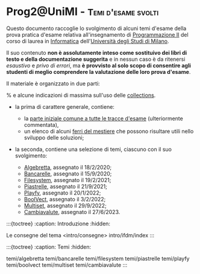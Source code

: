 # Prog2@UniMI - <span style="font-size: smaller; font-variant: small-caps;">Temi d'esame svolti</span>

Questo documento raccoglie lo svolgimento di alcuni temi d'esame della prova
pratica d'esame relativa all'insegnamento di [Programmazione
II](https://prog2.di.unimi.it/) del corso di laurea in
[Informatica](https://informatica.cdl.unimi.it/it) dell'[Università degli Studi
di Milano](http://www.unimi.it/).

Il suo contenuto **non è assolutamente inteso come sostituivo dei libri di testo
e della documentazione suggerita** e in nessun caso è da ritenersi *esaustivo* e
*privo di errori*, ma **è provvisto al solo scopo di consentire agli studenti di
meglio comprendere la valutazione delle loro prova d'esame**.

Il materiale è organizzato in due parti:

% e alcune indicazioni di massima sull'uso delle [collections](https://docs.oracle.com/en/java/javase/11/docs/api/java.base/java/util/doc-files/coll-index.html).

* la prima di carattere generale, contiene:

    * la [parte iniziale comune a tutte le tracce d'esame](intro/consegne)
      (ulteriormente commentata),
    * un elenco di alcuni [ferri del mestiere](intro/ifdm/index) che possono risultare
      utili nello sviluppo delle soluzioni;

* la seconda, contiene una selezione di temi, ciascuno con il suo svolgimento:

    * [Algebretta](temi/algebretta), assegnato il 18/2/2020;
    * [Bancarelle](temi/bancarelle), assegnato il 15/9/2020;
    * [Filesystem](temi/filesystem), assegnato il 19/2/2021;
    * [Piastrelle](temi/piastrelle), assegnato il 21/9/2021;
    * [Playfy](temi/playfy), assegnato il 20/1/2022;
    * [BoolVect](temi/boolvect), assegnato il 3/2/2022;
    * [Multiset](temi/multiset), assegnato il 29/9/2022;
    * [Cambiavalute](temi/cambiavalute), assegnato il 27/6/2023.


:::{toctree}
:caption: Introduzione
:hidden:

Le consegne del tema <intro/consegne>
intro/ifdm/index
:::

:::{toctree}
:caption: Temi
:hidden:

temi/algebretta
temi/bancarelle
temi/filesystem
temi/piastrelle
temi/playfy
temi/boolvect
temi/multiset
temi/cambiavalute
:::
